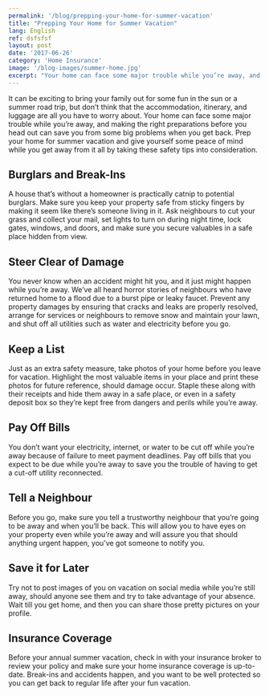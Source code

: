 ```yaml
---
permalink: '/blog/prepping-your-home-for-summer-vacation'
title: "Prepping Your Home for Summer Vacation"
lang: English
ref: dsfsfsf
layout: post
date: '2017-06-26'
category: 'Home Insurance'
image: '/blog-images/summer-home.jpg'
excerpt: "Your home can face some major trouble while you’re away, and making the right preparations before you head out can save you from some big problems when you get back. Prep your home for summer vacation and give yourself some peace of mind while you get away from it all."
---
```


It can be exciting to bring your family out for some fun in the sun or a summer road trip, but don’t think that the accommodation, itinerary, and luggage are all you have to worry about. Your home can face some major trouble while you’re away, and making the right preparations before you head out can save you from some big problems when you get back. Prep your home for summer vacation and give yourself some peace of mind while you get away from it all by taking these safety tips into consideration.

## Burglars and Break-Ins
A house that’s without a homeowner is practically catnip to potential burglars. Make sure you keep your property safe from sticky fingers by making it seem like there’s someone living in it. Ask neighbours to cut your grass and collect your mail, set lights to turn on during night time, lock gates, windows, and doors, and make sure you secure valuables in a safe place hidden from view.

## Steer Clear of Damage
You never know when an accident might hit you, and it just might happen while you’re away. We’ve all heard horror stories of neighbours who have returned home to a flood due to a burst pipe or leaky faucet. Prevent any property damages by ensuring that cracks and leaks are properly resolved, arrange for services or neighbours to remove snow and maintain your lawn, and shut off all utilities such as water and electricity before you go.

## Keep a List
Just as an extra safety measure, take photos of your home before you leave for vacation. Highlight the most valuable items in your place and print these photos for future reference, should damage occur. Staple these along with their receipts and hide them away in a safe place, or even in a safety deposit box so they’re kept free from dangers and perils while you’re away.

## Pay Off Bills
You don’t want your electricity, internet, or water to be cut off while you’re away because of failure to meet payment deadlines. Pay off bills that you expect to be due while you’re away to save you the trouble of having to get a cut-off utility reconnected.

## Tell a Neighbour
Before you go, make sure you tell a trustworthy neighbour that you’re going to be away and when you’ll be back. This will allow you to have eyes on your property even while you’re away and will assure you that should anything urgent happen, you’ve got someone to notify you.

## Save it for Later
Try not to post images of you on vacation on social media while you’re still away, should anyone see them and try to take advantage of your absence. Wait till you get home, and then you can share those pretty pictures on your profile.

## Insurance Coverage
Before your annual summer vacation, check in with your insurance broker to review your policy and make sure your home insurance coverage is up-to-date. Break-ins and accidents happen, and you want to be well protected so you can get back to regular life after your fun vacation.